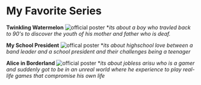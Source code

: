 # My Favorite Series 
**Twinkling Watermelon** 
![official poster](Twinkling_Watermelon.jpg)
**its about a boy who travled back to 90's to discover the youth of his mother and father who is deaf.*

**My School President** 
![offical poster](MSP_GMNF.jpg)
**its about highschool love between a band leader and a school president and their challenges being a teenager*

**Alice in Borderland** 
![official poster](Alice_in_Borderland.jpg)
**its about jobless arisu who is a gamer and suddenly got to be in an unreal world where he experience to play real-life games that compromise his own life*
